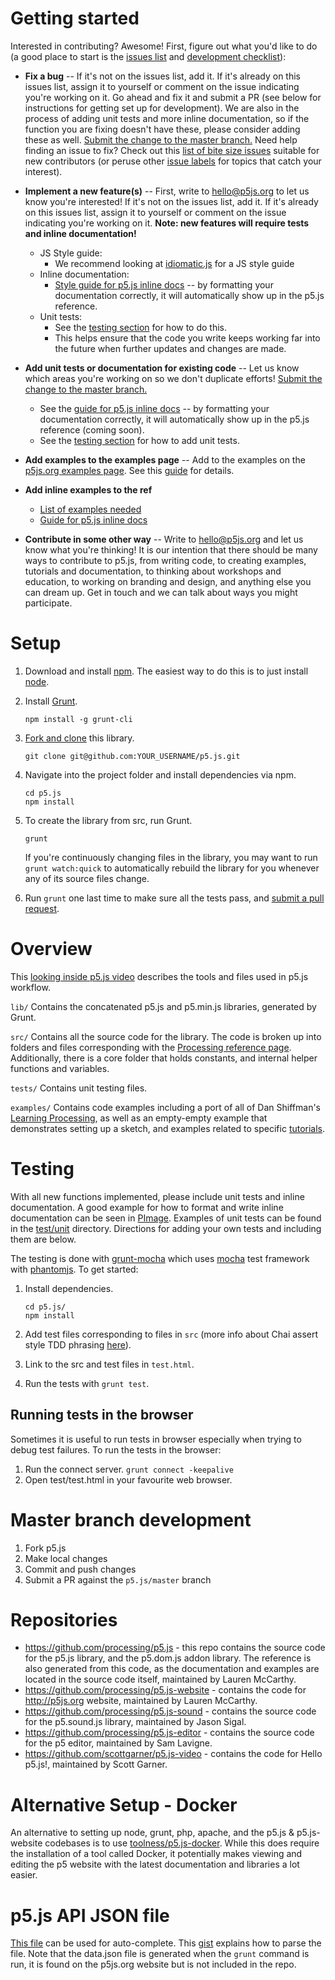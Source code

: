# Getting started

Interested in contributing? Awesome! First, figure out what you'd like to do (a good place to start is the [issues list](https://github.com/processing/p5.js/issues) and [development checklist](https://github.com/processing/p5.js/wiki/Development---Checklist)):

* **Fix a bug** -- If it's not on the issues list, add it. If it's already on this issues list, assign it to yourself or comment on the issue indicating you're working on it. Go ahead and fix it and submit a PR (see below for instructions for getting set up for development). We are also in the process of adding unit tests and more inline documentation, so if the function you are fixing doesn't have these, please consider adding these as well. [Submit the change to the master branch.](https://github.com/processing/p5.js/wiki/Development#master-branch-development) 
Need help finding an issue to fix? Check out this [list of bite size issues](https://github.com/processing/p5.js/labels/level%3Abite%20size) suitable for new contributors (or peruse other [issue labels](https://github.com/processing/p5.js/wiki/Issue-Labels) for topics that catch your interest).
* **Implement a new feature(s)** -- First, write to [hello@p5js.org](mailto:hello@p5js.org) to let us know you're interested! If it's not on the issues list, add it. If it's already on this issues list, assign it to yourself or comment on the issue indicating you're working on it. __Note: new features will require tests and inline documentation!__
    - JS Style guide:
        - We recommend looking at [idiomatic.js](https://github.com/rwaldron/idiomatic.js/) for a JS style guide
    - Inline documentation:
        - [Style guide for p5.js inline docs](https://github.com/processing/p5.js/wiki/Inline-documentation) -- by formatting your documentation correctly, it will automatically show up in the p5.js reference.
    - Unit tests:
        - See the [testing section](https://github.com/processing/p5.js/wiki/Development#wiki-testing) for how to do this.
        - This helps ensure that the code you write keeps working far into the future when further updates and changes are made.

* **Add unit tests or documentation for existing code** -- Let us know which areas you're working on so we don't duplicate efforts! [Submit the change to the master branch.](https://github.com/processing/p5.js/wiki/Development#master-branch-development)
    - See the [guide for p5.js inline docs](https://github.com/processing/p5.js/wiki/Inline-documentation) -- by formatting your documentation correctly, it will automatically show up in the p5.js reference (coming soon).
    - See the [testing section](https://github.com/processing/p5.js/wiki/Development#wiki-testing) for how to add unit tests.

* **Add examples to the examples page** -- Add to the examples on the [p5js.org examples page](http://p5js.org/examples/). See this [guide](https://github.com/processing/p5.js-website/wiki/Adding-examples) for details.

* **Add inline examples to the ref**
  * [List of examples needed](https://github.com/processing/p5.js/wiki/Development---Checklist)
  * [Guide for p5.js inline docs](https://github.com/processing/p5.js/wiki/Inline-documentation) 

* **Contribute in some other way** -- Write to [hello@p5js.org](mailto:hello@p5js.org) and let us know what you're thinking! It is our intention that there should be many ways to contribute to p5.js, from writing code, to creating examples, tutorials and documentation, to thinking about workshops and education, to working on branding and design, and anything else you can dream up. Get in touch and we can talk about ways you might participate.

# Setup

1. Download and install [npm](https://npmjs.org/). The easiest way to do this is to just install [node](http://nodejs.org/).
2. Install [Grunt](http://gruntjs.com/getting-started). 
   
   ```
   npm install -g grunt-cli
   ```

3. [Fork and clone](https://help.github.com/articles/fork-a-repo) this library. 

   ```
   git clone git@github.com:YOUR_USERNAME/p5.js.git
   ```

4. Navigate into the project folder and install dependencies via npm.
   
   ```
   cd p5.js
   npm install
   ```

5. To create the library from src, run Grunt. 

   ```
   grunt
   ```

   If you're continuously changing files in the library, you may want to run `grunt watch:quick` to automatically rebuild the library for you whenever any of its source files change.

6. Run `grunt` one last time to make sure all the tests pass, and [submit a pull request](https://help.github.com/articles/creating-a-pull-request).

# Overview

This [looking inside p5.js video](http://www.luisapereira.net/teaching/looking-inside-p5/) describes the tools and files used in p5.js workflow.

`lib/` Contains the concatenated p5.js and p5.min.js libraries, generated by Grunt.

`src/` Contains all the source code for the library. The code is broken up into folders and files corresponding with the [Processing reference page](http://processing.org/reference/). Additionally, there is a core folder that holds constants, and internal helper functions and variables.

`tests/` Contains unit testing files.

`examples/` Contains code examples including a port of all of Dan Shiffman's [Learning Processing](learningprocessing.com), as well as an empty-empty example that demonstrates setting up a sketch, and examples related to specific [tutorials](https://github.com/processing/p5.js/wiki/Tutorials).

# Testing

With all new functions implemented, please include unit tests and inline documentation. A good example for how to format and write inline documentation can be seen in [PImage](https://github.com/processing/p5.js/blob/master/src/image/image.js). Examples of unit tests can be found in the [test/unit](https://github.com/processing/p5.js/tree/master/test/unit) directory. Directions for adding your own tests and including them are below.

The testing is done with [grunt-mocha](https://github.com/kmiyashiro/grunt-mocha) which uses [mocha](http://visionmedia.github.io/mocha/) test framework with [phantomjs](http://phantomjs.org/download.html). 
To get started:

1. Install dependencies.

   ```
   cd p5.js/
   npm install
   ```

2. Add test files corresponding to files in `src` (more info about Chai assert style TDD phrasing [here](http://chaijs.com/api/assert/)). 
3. Link to the src and test files in `test.html`. 
4. Run the tests with `grunt test`.

## Running tests in the browser
Sometimes it is useful to run tests in browser especially when trying to debug test failures.  To run the tests in the browser:

1. Run the connect server. ```grunt connect -keepalive```
2. Open test/test.html in your favourite web browser.

# Master branch development

1. Fork p5.js
2. Make local changes
3. Commit and push changes
4. Submit a PR against the `p5.js/master` branch

# Repositories

* https://github.com/processing/p5.js - this repo contains the source code for the p5.js library, and the p5.dom.js addon library. The reference is also generated from this code, as the documentation and examples are located in the source code itself, maintained by Lauren McCarthy.
* https://github.com/processing/p5.js-website - contains the code for http://p5js.org website, maintained by Lauren McCarthy. 
* https://github.com/processing/p5.js-sound - contains the source code for the p5.sound.js library, maintained by Jason Sigal.
* https://github.com/processing/p5.js-editor - contains the source code for the p5 editor, maintained by Sam Lavigne.
* https://github.com/scottgarner/p5.js-video - contains the code for Hello p5.js!, maintained by Scott Garner.

# Alternative Setup - Docker

An alternative to setting up node, grunt, php, apache, and the p5.js & p5.js-website codebases is to use [toolness/p5.js-docker](https://github.com/toolness/p5.js-docker). While this does require the installation of a tool called Docker, it potentially makes viewing and editing the p5 website with the latest documentation and libraries a lot easier.

# p5.js API JSON file

[This file](https://p5js.org/reference/data.json) can be used for auto-complete. This [gist](https://gist.github.com/jonohayon/b059a029755f84f42b29f005323ec165) explains how to parse the file. Note that the data.json file is generated when the `grunt` command is run, it is found on the p5js.org website but is not included in the repo.